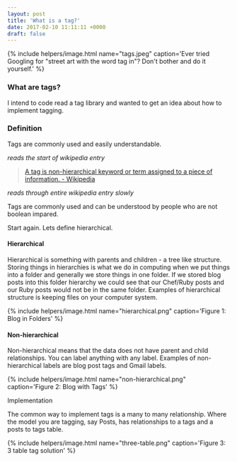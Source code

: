 ```yaml
---
layout: post
title: 'What is a tag?'
date: 2017-02-10 11:11:11 +0000
draft: false
---
```


{% include helpers/image.html name="tags.jpeg" caption='Ever tried Googling for "street art with the word tag in"? Don\'t bother and do it yourself.' %}

### What are tags?

I intend to code read a tag library and wanted to get an idea about how to implement tagging.


### Definition

Tags are commonly used and easily understandable.

*reads the start of wikipedia entry*

> [A tag is non-hierarchical keyword or term assigned to a piece of information.  - Wikipedia][1]


*reads through entire wikipedia entry slowly*

Tags are commonly used and can be understood by people who are not boolean impared.

Start again. Lets define hierarchical.

#### Hierarchical

Hierarchical is something with parents and children - a tree like structure. Storing things in hierarchies is what we do in computing when we put things into a folder and generally we store things in one folder. If we stored blog posts into this folder hierarchy we could see that our Chef/Ruby posts and our Ruby posts would not be in the same folder. Examples of hierarchical structure is keeping files on your computer system.

{% include helpers/image.html name="hierarchical.png" caption='Figure 1: Blog in Folders' %}

#### Non-hierarchical

Non-hierarchical means that the data does not have parent and child relationships. You can label anything with any label. Examples of non-hierarchical labels are blog post tags and Gmail labels.


{% include helpers/image.html name="non-hierarchical.png" caption='Figure 2: Blog with Tags' %}

Implementation

The common way to implement tags is a many to many relationship. Where the model you are tagging, say Posts, has relationships to a tags and a posts to tags table.



{% include helpers/image.html name="three-table.png" caption='Figure 3: 3 table tag solution' %}



[1]:  https://en.wikipedia.org/wiki/Tag_(metadata)
